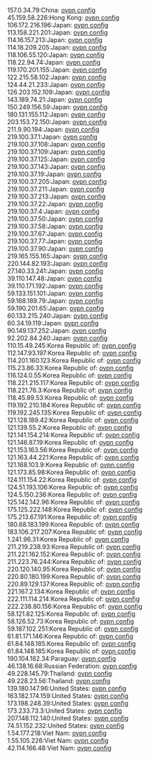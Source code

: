 157.0.34.79:China: [ovpn config](vpn/157_0_34_79.ovpn)  
45.159.58.226:Hong Kong: [ovpn config](vpn/45_159_58_226.ovpn)  
106.172.216.196:Japan: [ovpn config](vpn/106_172_216_196.ovpn)  
113.158.221.201:Japan: [ovpn config](vpn/113_158_221_201.ovpn)  
114.16.157.213:Japan: [ovpn config](vpn/114_16_157_213.ovpn)  
114.18.209.205:Japan: [ovpn config](vpn/114_18_209_205.ovpn)  
118.106.55.120:Japan: [ovpn config](vpn/118_106_55_120.ovpn)  
118.22.94.74:Japan: [ovpn config](vpn/118_22_94_74.ovpn)  
119.170.201.155:Japan: [ovpn config](vpn/119_170_201_155.ovpn)  
122.215.58.102:Japan: [ovpn config](vpn/122_215_58_102.ovpn)  
124.44.21.233:Japan: [ovpn config](vpn/124_44_21_233.ovpn)  
126.203.152.109:Japan: [ovpn config](vpn/126_203_152_109.ovpn)  
143.189.74.21:Japan: [ovpn config](vpn/143_189_74_21.ovpn)  
150.249.156.59:Japan: [ovpn config](vpn/150_249_156_59.ovpn)  
180.131.155.112:Japan: [ovpn config](vpn/180_131_155_112.ovpn)  
203.153.72.150:Japan: [ovpn config](vpn/203_153_72_150.ovpn)  
211.9.90.194:Japan: [ovpn config](vpn/211_9_90_194.ovpn)  
219.100.37.1:Japan: [ovpn config](vpn/219_100_37_1.ovpn)  
219.100.37.108:Japan: [ovpn config](vpn/219_100_37_108.ovpn)  
219.100.37.109:Japan: [ovpn config](vpn/219_100_37_109.ovpn)  
219.100.37.125:Japan: [ovpn config](vpn/219_100_37_125.ovpn)  
219.100.37.143:Japan: [ovpn config](vpn/219_100_37_143.ovpn)  
219.100.37.19:Japan: [ovpn config](vpn/219_100_37_19.ovpn)  
219.100.37.205:Japan: [ovpn config](vpn/219_100_37_205.ovpn)  
219.100.37.211:Japan: [ovpn config](vpn/219_100_37_211.ovpn)  
219.100.37.213:Japan: [ovpn config](vpn/219_100_37_213.ovpn)  
219.100.37.22:Japan: [ovpn config](vpn/219_100_37_22.ovpn)  
219.100.37.4:Japan: [ovpn config](vpn/219_100_37_4.ovpn)  
219.100.37.50:Japan: [ovpn config](vpn/219_100_37_50.ovpn)  
219.100.37.58:Japan: [ovpn config](vpn/219_100_37_58.ovpn)  
219.100.37.67:Japan: [ovpn config](vpn/219_100_37_67.ovpn)  
219.100.37.77:Japan: [ovpn config](vpn/219_100_37_77.ovpn)  
219.100.37.90:Japan: [ovpn config](vpn/219_100_37_90.ovpn)  
219.165.155.165:Japan: [ovpn config](vpn/219_165_155_165.ovpn)  
220.144.82.193:Japan: [ovpn config](vpn/220_144_82_193.ovpn)  
27.140.33.241:Japan: [ovpn config](vpn/27_140_33_241.ovpn)  
39.110.147.48:Japan: [ovpn config](vpn/39_110_147_48.ovpn)  
39.110.171.192:Japan: [ovpn config](vpn/39_110_171_192.ovpn)  
59.133.151.101:Japan: [ovpn config](vpn/59_133_151_101.ovpn)  
59.168.189.79:Japan: [ovpn config](vpn/59_168_189_79.ovpn)  
59.190.201.65:Japan: [ovpn config](vpn/59_190_201_65.ovpn)  
60.133.215.240:Japan: [ovpn config](vpn/60_133_215_240.ovpn)  
60.34.19.119:Japan: [ovpn config](vpn/60_34_19_119.ovpn)  
90.149.137.252:Japan: [ovpn config](vpn/90_149_137_252.ovpn)  
92.202.84.240:Japan: [ovpn config](vpn/92_202_84_240.ovpn)  
110.15.49.245:Korea Republic of: [ovpn config](vpn/110_15_49_245.ovpn)  
112.147.93.197:Korea Republic of: [ovpn config](vpn/112_147_93_197.ovpn)  
114.201.160.123:Korea Republic of: [ovpn config](vpn/114_201_160_123.ovpn)  
115.23.86.33:Korea Republic of: [ovpn config](vpn/115_23_86_33.ovpn)  
116.124.0.55:Korea Republic of: [ovpn config](vpn/116_124_0_55.ovpn)  
118.221.215.117:Korea Republic of: [ovpn config](vpn/118_221_215_117.ovpn)  
118.221.76.3:Korea Republic of: [ovpn config](vpn/118_221_76_3.ovpn)  
118.45.89.53:Korea Republic of: [ovpn config](vpn/118_45_89_53.ovpn)  
119.192.210.184:Korea Republic of: [ovpn config](vpn/119_192_210_184.ovpn)  
119.192.245.135:Korea Republic of: [ovpn config](vpn/119_192_245_135.ovpn)  
121.128.189.42:Korea Republic of: [ovpn config](vpn/121_128_189_42.ovpn)  
121.139.55.2:Korea Republic of: [ovpn config](vpn/121_139_55_2.ovpn)  
121.141.154.214:Korea Republic of: [ovpn config](vpn/121_141_154_214.ovpn)  
121.146.87.19:Korea Republic of: [ovpn config](vpn/121_146_87_19.ovpn)  
121.153.163.56:Korea Republic of: [ovpn config](vpn/121_153_163_56.ovpn)  
121.163.44.221:Korea Republic of: [ovpn config](vpn/121_163_44_221.ovpn)  
121.168.103.9:Korea Republic of: [ovpn config](vpn/121_168_103_9.ovpn)  
121.173.85.98:Korea Republic of: [ovpn config](vpn/121_173_85_98.ovpn)  
124.111.154.22:Korea Republic of: [ovpn config](vpn/124_111_154_22.ovpn)  
124.51.193.106:Korea Republic of: [ovpn config](vpn/124_51_193_106.ovpn)  
124.5.150.236:Korea Republic of: [ovpn config](vpn/124_5_150_236.ovpn)  
125.142.142.96:Korea Republic of: [ovpn config](vpn/125_142_142_96.ovpn)  
175.125.222.148:Korea Republic of: [ovpn config](vpn/175_125_222_148.ovpn)  
175.213.67.191:Korea Republic of: [ovpn config](vpn/175_213_67_191.ovpn)  
180.68.183.199:Korea Republic of: [ovpn config](vpn/180_68_183_199.ovpn)  
183.106.217.207:Korea Republic of: [ovpn config](vpn/183_106_217_207.ovpn)  
1.241.96.31:Korea Republic of: [ovpn config](vpn/1_241_96_31.ovpn)  
211.219.238.93:Korea Republic of: [ovpn config](vpn/211_219_238_93.ovpn)  
211.221.162.152:Korea Republic of: [ovpn config](vpn/211_221_162_152.ovpn)  
211.223.76.244:Korea Republic of: [ovpn config](vpn/211_223_76_244.ovpn)  
220.120.140.95:Korea Republic of: [ovpn config](vpn/220_120_140_95.ovpn)  
220.80.180.199:Korea Republic of: [ovpn config](vpn/220_80_180_199.ovpn)  
220.89.129.137:Korea Republic of: [ovpn config](vpn/220_89_129_137.ovpn)  
221.167.2.134:Korea Republic of: [ovpn config](vpn/221_167_2_134.ovpn)  
222.111.114.214:Korea Republic of: [ovpn config](vpn/222_111_114_214.ovpn)  
222.238.80.156:Korea Republic of: [ovpn config](vpn/222_238_80_156.ovpn)  
58.121.82.125:Korea Republic of: [ovpn config](vpn/58_121_82_125.ovpn)  
58.126.52.73:Korea Republic of: [ovpn config](vpn/58_126_52_73.ovpn)  
59.187.102.251:Korea Republic of: [ovpn config](vpn/59_187_102_251.ovpn)  
61.81.171.146:Korea Republic of: [ovpn config](vpn/61_81_171_146.ovpn)  
61.84.148.185:Korea Republic of: [ovpn config](vpn/61_84_148_185.ovpn)  
61.84.148.185:Korea Republic of: [ovpn config](vpn/61_84_148_185.ovpn)  
190.104.182.34:Paraguay: [ovpn config](vpn/190_104_182_34.ovpn)  
46.138.16.68:Russian Federation: [ovpn config](vpn/46_138_16_68.ovpn)  
49.228.145.79:Thailand: [ovpn config](vpn/49_228_145_79.ovpn)  
49.228.23.56:Thailand: [ovpn config](vpn/49_228_23_56.ovpn)  
139.180.147.96:United States: [ovpn config](vpn/139_180_147_96.ovpn)  
163.182.174.159:United States: [ovpn config](vpn/163_182_174_159.ovpn)  
173.198.248.39:United States: [ovpn config](vpn/173_198_248_39.ovpn)  
173.233.73.3:United States: [ovpn config](vpn/173_233_73_3.ovpn)  
207.148.112.140:United States: [ovpn config](vpn/207_148_112_140.ovpn)  
74.51.152.232:United States: [ovpn config](vpn/74_51_152_232.ovpn)  
1.54.177.218:Viet Nam: [ovpn config](vpn/1_54_177_218.ovpn)  
1.55.105.226:Viet Nam: [ovpn config](vpn/1_55_105_226.ovpn)  
42.114.166.48:Viet Nam: [ovpn config](vpn/42_114_166_48.ovpn)  
